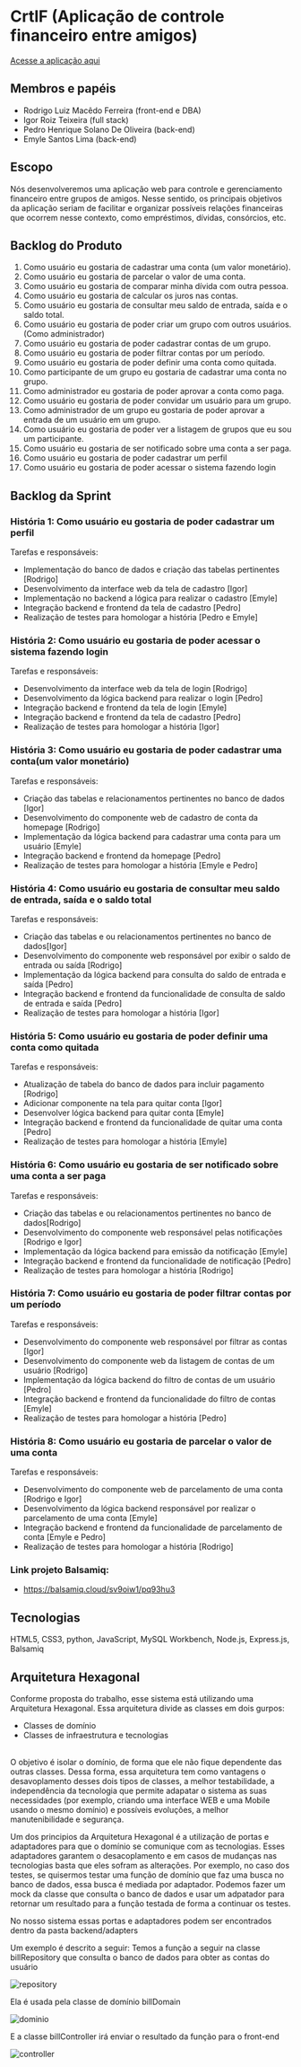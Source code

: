 # CrtlF (Aplicação de controle financeiro entre amigos)

[Acesse a aplicação aqui](https://rodrigolmf.github.io/Projeto-PDS/)

## Membros e papéis

-  Rodrigo Luiz Macêdo Ferreira (front-end e DBA)
-  Igor Roiz Teixeira (full stack)
-  Pedro Henrique Solano De Oliveira (back-end)
-  Emyle Santos Lima (back-end)

## Escopo

Nós desenvolveremos uma aplicação web para controle e gerenciamento financeiro entre grupos de amigos. Nesse sentido, os principais objetivos da aplicação seriam de facilitar e organizar possíveis relações financeiras que ocorrem nesse contexto, como empréstimos, dívidas, consórcios, etc. 

## Backlog do Produto

1. Como usuário eu gostaria de cadastrar uma conta (um valor monetário).
2. Como usuário eu gostaria de parcelar o valor de uma conta.
3. Como usuário eu gostaria de comparar minha dívida com outra pessoa.
4. Como usuário eu gostaria de calcular os juros nas contas.
5. Como usuário eu gostaria de consultar meu saldo de entrada, saída e o saldo total.
6. Como usuário eu gostaria de poder criar um grupo com outros usuários.(Como administrador)
7. Como usuário eu gostaria de poder cadastrar contas de um grupo.
8. Como usuário eu gostaria de poder filtrar contas por um período.
9. Como usuário eu gostaria de poder definir uma conta como quitada.
10. Como participante de um grupo eu gostaria de cadastrar uma conta no grupo.
11. Como administrador eu gostaria de poder aprovar a conta como paga.
12. Como usuário eu gostaria de poder convidar um usuário para um grupo.
13. Como administrador de um grupo eu gostaria de poder aprovar a entrada de um usuário em um grupo.
14. Como usuário eu gostaria de poder ver a listagem de grupos que eu sou um participante.
15. Como usuário eu gostaria de ser notificado sobre uma conta a ser paga.
16. Como usuário eu gostaria de poder cadastrar um perfil
17. Como usuário eu gostaria de poder acessar o sistema fazendo login

## Backlog da Sprint

### História 1: Como usuário eu gostaria de poder cadastrar um perfil

Tarefas e responsáveis:
   - Implementação do banco de dados e criação das tabelas pertinentes [Rodrigo]
   - Desenvolvimento da interface web da tela de cadastro [Igor]
   - Implementação no backend a lógica para realizar o cadastro [Emyle]
   - Integração backend e frontend da tela de cadastro [Pedro]
   - Realização de testes para homologar a história [Pedro e Emyle]

### História 2: Como usuário eu gostaria de poder acessar o sistema fazendo login

Tarefas e responsáveis:
   - Desenvolvimento da interface web da tela de login [Rodrigo]
   - Desenvolvimento da lógica backend para realizar o login [Pedro]
   - Integração backend e frontend da tela de login [Emyle]
   - Integração backend e frontend da tela de cadastro [Pedro]
   - Realização de testes para homologar a história [Igor]

### História 3: Como usuário eu gostaria de poder cadastrar uma conta(um valor monetário)

 Tarefas e responsáveis:
   - Criação das tabelas e relacionamentos pertinentes no banco de dados [Igor]
   - Desenvolvimento do componente web de cadastro de conta da homepage [Rodrigo]
   - Implementação da lógica backend para cadastrar uma conta para um usuário [Emyle]
   - Integração backend e frontend da homepage [Pedro]
   - Realização de testes para homologar a história [Emyle e Pedro]

### História 4: Como usuário eu gostaria de consultar meu saldo de entrada, saída e o saldo total
	
 Tarefas e responsáveis:
   - Criação das tabelas e ou relacionamentos pertinentes no banco de dados[Igor]
   - Desenvolvimento do componente web responsável por exibir o saldo de entrada ou saída [Rodrigo]
   - Implementação da lógica backend para consulta do saldo de entrada e saída [Pedro]
   - Integração backend e frontend da funcionalidade de consulta de saldo de entrada e saída [Pedro]
   - Realização de testes para homologar a história [Igor]

### História 5: Como usuário eu gostaria de poder definir uma conta como quitada

Tarefas e responsáveis:
   - Atualização de tabela do banco de dados para incluir pagamento [Rodrigo]
   - Adicionar componente na tela para quitar conta [Igor]
   - Desenvolver lógica backend para quitar conta [Emyle]
   - Integração backend e frontend da funcionalidade de quitar uma conta [Pedro]
   - Realização de testes para homologar a história [Emyle]

### História 6: Como usuário eu gostaria de ser notificado sobre uma conta a ser paga
	
 Tarefas e responsáveis:
   - Criação das tabelas e ou relacionamentos pertinentes no banco de dados[Rodrigo]
   - Desenvolvimento do componente web responsável pelas notificações [Rodrigo e Igor]
   - Implementação da lógica backend para emissão da notificação [Emyle]
   - Integração backend e frontend da funcionalidade de notificação [Pedro]
   - Realização de testes para homologar a história [Rodrigo]

### História 7: Como usuário eu gostaria de poder filtrar contas por um período
	
 Tarefas e responsáveis:
   - Desenvolvimento do componente web responsável por filtrar as contas [Igor]
   - Desenvolvimento do componente web da listagem de contas de um usuário [Rodrigo]
   - Implementação da lógica backend do filtro de contas de um usuário [Pedro]
   - Integração backend e frontend da funcionalidade do filtro de contas [Emyle]
   - Realização de testes para homologar a história [Pedro]

### História 8: Como usuário eu gostaria de parcelar o valor de uma conta
	
 Tarefas e responsáveis:
   - Desenvolvimento do componente web de parcelamento de uma conta [Rodrigo e Igor]
   - Desenvolvimento da lógica backend responsável por realizar o parcelamento de uma conta [Emyle]
   - Integração backend e frontend da funcionalidade de parcelamento de conta [Emyle e Pedro]
   - Realização de testes para homologar a história [Rodrigo]

### Link projeto Balsamiq:

   - https://balsamiq.cloud/sv9oiw1/pq93hu3

## Tecnologias

HTML5, CSS3, python, JavaScript, MySQL Workbench, Node.js, Express.js, Balsamiq

## Arquitetura Hexagonal

Conforme proposta do trabalho, esse sistema está utilizando uma Arquitetura Hexagonal. Essa arquitetura divide as classes em dois gurpos:
* Classes de domínio
* Classes de infraestrutura e tecnologias<br/><br/>

O objetivo é isolar o domínio, de forma que ele não fique dependente das outras classes. Dessa forma, essa arquitetura tem como vantagens o desavoplamento desses dois tipos de classes, a melhor testabilidade, a independência da tecnologia que permite adapatar o sistema as suas necessidades (por exemplo, criando uma interface WEB e uma Mobile usando o mesmo domínio) e possíveis evoluções, a melhor manutenibilidade e segurança.

Um dos principios da Arquitetura Hexagonal é a utilização de portas e adaptadores para que o domínio se comunique com as tecnologias. Esses adaptadores garantem o desacoplamento e em casos de mudanças nas tecnologias basta que eles sofram as alterações. Por exemplo, no caso dos testes, se quisermos testar uma função de domínio que faz uma busca no banco de dados, essa busca é mediada por adaptador. Podemos fazer um mock da classe que consulta o banco de dados e usar um adpatador para retornar um resultado para a função testada de forma a continuar os testes.

No nosso sistema essas portas e adaptadores podem ser encontrados dentro da pasta backend/adapters

Um exemplo é descrito a seguir:
Temos a função a seguir na classe billRepository que consulta o banco de dados para obter as contas do usuário

![repository](https://github.com/RodrigoLMF/Projeto-PDS/assets/18338749/9656badd-25e8-464b-9e11-6d02646660d8)

Ela é usada pela classe de domínio billDomain

![dominio](https://github.com/RodrigoLMF/Projeto-PDS/assets/18338749/fbc3d926-2ab7-49f3-9a4e-f5fb8a5d7f3a)

E a classe billController irá enviar o resultado da função para o front-end


![controller](https://github.com/RodrigoLMF/Projeto-PDS/assets/18338749/5af60955-c2bf-4418-8ad9-f63290e1a687)
